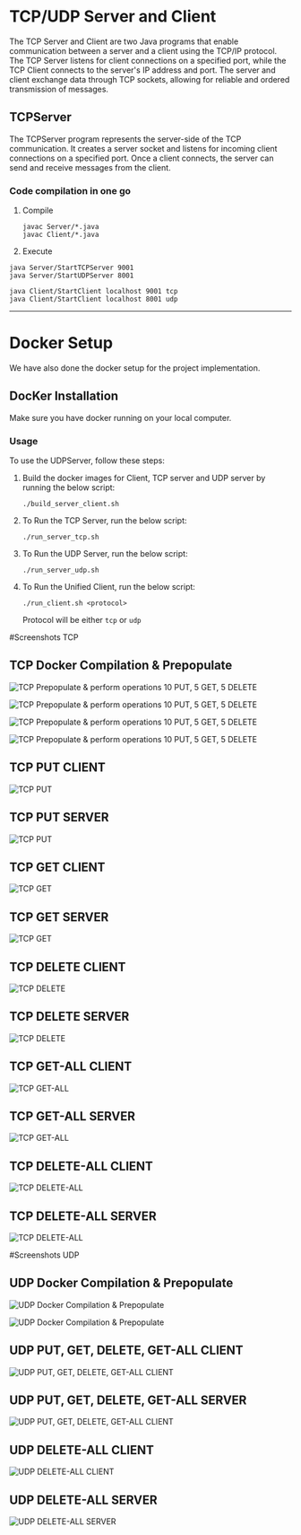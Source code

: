 # TCP/UDP Server and Client

The TCP Server and Client are two Java programs that enable communication between a server and a client using the TCP/IP protocol. The TCP Server listens for client connections on a specified port, while the TCP Client connects to the server's IP address and port. The server and client exchange data through TCP sockets, allowing for reliable and ordered transmission of messages.

## TCPServer

The TCPServer program represents the server-side of the TCP communication. It creates a server socket and listens for incoming client connections on a specified port. Once a client connects, the server can send and receive messages from the client.


### Code compilation in one go

1. Compile
   ```
   javac Server/*.java
   javac Client/*.java
   ```

2.  Execute

   ```
   java Server/StartTCPServer 9001
   java Server/StartUDPServer 8001

   java Client/StartClient localhost 9001 tcp
   java Client/StartClient localhost 8001 udp
   ```
-------

# Docker Setup

We have also done the docker setup for the project implementation.

## DocKer Installation

Make sure you have docker running on your local computer.

### Usage

To use the UDPServer, follow these steps:

1. Build the docker images for Client, TCP server and UDP server by running the below script:

   ```
   ./build_server_client.sh
   ```

2. To Run the TCP Server, run the below script:

   ```
   ./run_server_tcp.sh
   ```

3. To Run the UDP Server, run the below script:

    ```
   ./run_server_udp.sh
   ```

4. To Run the Unified Client, run the below script:

    ```
   ./run_client.sh <protocol>
   ```
   Protocol will be either `tcp` or `udp`

#Screenshots TCP

## TCP Docker Compilation & Prepopulate

![TCP Prepopulate & perform operations 10 PUT, 5 GET, 5 DELETE](Screenshots/DockerCompilation/SS1.png)

![TCP Prepopulate & perform operations 10 PUT, 5 GET, 5 DELETE](Screenshots/DockerCompilation/SS2.png)

![TCP Prepopulate & perform operations 10 PUT, 5 GET, 5 DELETE](Screenshots/DockerCompilation/SS3.png)

![TCP Prepopulate & perform operations 10 PUT, 5 GET, 5 DELETE](Screenshots/DockerCompilation/SS4.png)

## TCP PUT CLIENT
![TCP PUT](Screenshots/DockerCompilation/TCP-CLIENT-PUT.png)

## TCP PUT SERVER
![TCP PUT](Screenshots/DockerCompilation/TCP-SERVER-PUT.png)


## TCP GET CLIENT
![TCP GET](Screenshots/DockerCompilation/TCP-CLIENT-PUT.png)

## TCP GET SERVER
![TCP GET](Screenshots/DockerCompilation/TCP-SERVER-PUT.png)

## TCP DELETE CLIENT
![TCP DELETE](Screenshots/DockerCompilation/TCP-CLIENT-DELETE.png)

## TCP DELETE SERVER
![TCP DELETE](Screenshots/DockerCompilation/TCP-SERVER-DELETE.png)

## TCP GET-ALL CLIENT
![TCP GET-ALL](Screenshots/DockerCompilation/TCP-CLIENT-GET-ALL.png)

## TCP GET-ALL SERVER
![TCP GET-ALL](Screenshots/DockerCompilation/TCP-SERVER-GET-ALL.png)

## TCP DELETE-ALL CLIENT
![TCP DELETE-ALL](Screenshots/DockerCompilation/TCP-SERVER-DELETE-ALL.png)

## TCP DELETE-ALL SERVER
![TCP DELETE-ALL](Screenshots/DockerCompilation/TCP-CLIENT-DELETE-ALL.png)

#Screenshots UDP

## UDP Docker Compilation & Prepopulate

![UDP Docker Compilation & Prepopulate](Screenshots/DockerCompilation/SS6.png)

![UDP Docker Compilation & Prepopulate](Screenshots/DockerCompilation/SS6.png)

## UDP PUT, GET, DELETE, GET-ALL CLIENT
![UDP PUT, GET, DELETE, GET-ALL CLIENT](Screenshots/DockerCompilation/UDP-CLIENT-PUT-GET-DELETE-GETALL.png)

## UDP PUT, GET, DELETE, GET-ALL SERVER
![UDP PUT, GET, DELETE, GET-ALL CLIENT](Screenshots/DockerCompilation/UDP-SERVER-PUT-GET-DELETE-GETALL.png)

## UDP DELETE-ALL CLIENT
![UDP DELETE-ALL CLIENT](Screenshots/DockerCompilation/UDP-CLIENT-DELETE-ALL.png)

## UDP DELETE-ALL SERVER
![UDP DELETE-ALL SERVER](Screenshots/DockerCompilation/UDP-SERVER-PUT-GET-DELETE-GETALL.png)
